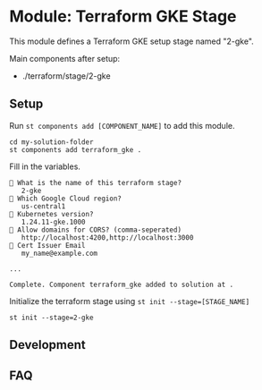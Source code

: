 # Module: Terraform GKE Stage

This module defines a Terraform GKE setup stage named "2-gke".

Main components after setup:
- ./terraform/stage/2-gke

## Setup

Run `st components add [COMPONENT_NAME]` to add this module.
```
cd my-solution-folder
st components add terraform_gke .
```

Fill in the variables.
```
🎤 What is the name of this terraform stage?
   2-gke
🎤 Which Google Cloud region?
   us-central1
🎤 Kubernetes version?
   1.24.11-gke.1000
🎤 Allow domains for CORS? (comma-seperated)
   http://localhost:4200,http://localhost:3000
🎤 Cert Issuer Email
   my_name@example.com

...

Complete. Component terraform_gke added to solution at .
```

Initialize the terraform stage using `st init --stage=[STAGE_NAME]`
```
st init --stage=2-gke
```

## Development

## FAQ


